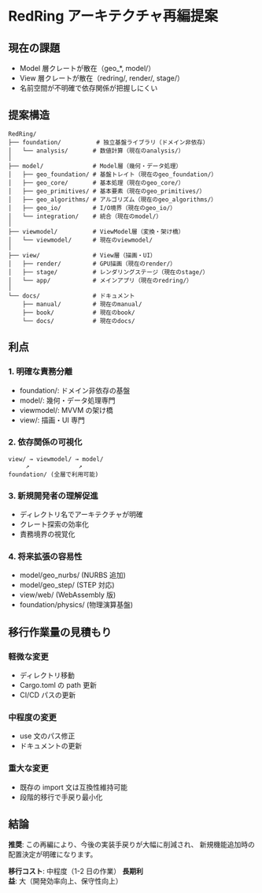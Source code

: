 # RedRing アーキテクチャ再編提案

## 現在の課題

- Model 層クレートが散在（geo\_\*, model/）
- View 層クレートが散在（redring/, render/, stage/）
- 名前空間が不明確で依存関係が把握しにくい

## 提案構造

```
RedRing/
├── foundation/          # 独立基盤ライブラリ（ドメイン非依存）
│   └── analysis/       # 数値計算（現在のanalysis/）
│
├── model/              # Model層（幾何・データ処理）
│   ├── geo_foundation/ # 基盤トレイト（現在のgeo_foundation/）
│   ├── geo_core/       # 基本処理（現在のgeo_core/）
│   ├── geo_primitives/ # 基本要素（現在のgeo_primitives/）
│   ├── geo_algorithms/ # アルゴリズム（現在のgeo_algorithms/）
│   ├── geo_io/         # I/O境界（現在のgeo_io/）
│   └── integration/    # 統合（現在のmodel/）
│
├── viewmodel/          # ViewModel層（変換・架け橋）
│   └── viewmodel/      # 現在のviewmodel/
│
├── view/               # View層（描画・UI）
│   ├── render/         # GPU描画（現在のrender/）
│   ├── stage/          # レンダリングステージ（現在のstage/）
│   └── app/            # メインアプリ（現在のredring/）
│
└── docs/               # ドキュメント
    ├── manual/         # 現在のmanual/
    ├── book/           # 現在のbook/
    └── docs/           # 現在のdocs/
```

## 利点

### 1. 明確な責務分離

- foundation/: ドメイン非依存の基盤
- model/: 幾何・データ処理専門
- viewmodel/: MVVM の架け橋
- view/: 描画・UI 専門

### 2. 依存関係の可視化

```
view/ → viewmodel/ → model/
     ↗              ↗
foundation/ (全層で利用可能)
```

### 3. 新規開発者の理解促進

- ディレクトリ名でアーキテクチャが明確
- クレート探索の効率化
- 責務境界の視覚化

### 4. 将来拡張の容易性

- model/geo_nurbs/ (NURBS 追加)
- model/geo_step/ (STEP 対応)
- view/web/ (WebAssembly 版)
- foundation/physics/ (物理演算基盤)

## 移行作業量の見積もり

### 軽微な変更

- ディレクトリ移動
- Cargo.toml の path 更新
- CI/CD パスの更新

### 中程度の変更

- use 文のパス修正
- ドキュメントの更新

### 重大な変更

- 既存の import 文は互換性維持可能
- 段階的移行で手戻り最小化

## 結論

**推奨**: この再編により、今後の実装手戻りが大幅に削減され、
新規機能追加時の配置決定が明確になります。

**移行コスト**: 中程度（1-2 日の作業）
**長期利益**: 大（開発効率向上、保守性向上）
